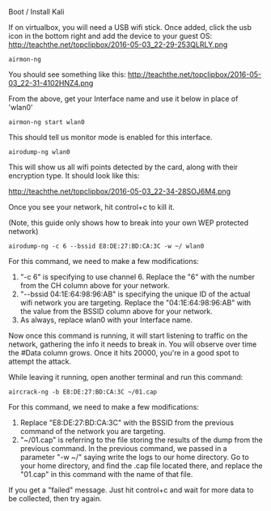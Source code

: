 Boot / Install Kali

If on virtualbox, you will need a USB wifi stick. Once added, click the usb icon in the bottom right and add the device to your guest OS:
http://teachthe.net/topclipbox/2016-05-03_22-29-253QLRLY.png

```shell
airmon-ng
```

You should see something like this:
http://teachthe.net/topclipbox/2016-05-03_22-31-4102HNZ4.png

From the above, get your Interface name and use it below in place of 'wlan0'

```
airmon-ng start wlan0
```

This should tell us monitor mode is enabled for this interface.

```
airodump-ng wlan0
```

This will show us all wifi points detected by the card, along with their encryption type. It should look like this:

http://teachthe.net/topclipbox/2016-05-03_22-34-28SOJ6M4.png

Once you see your network, hit control+c to kill it.

(Note, this guide only shows how to break into your own WEP protected network)

```
airodump-ng -c 6 --bssid E8:DE:27:BD:CA:3C -w ~/ wlan0
```

For this command, we need to make a few modifications:

1) "-c 6" is specifying to use channel 6. Replace the "6" with the number from the CH column above for your network.
2) "--bssid 04:1E:64:98:96:AB" is specifying the unique ID of the actual wifi network you are targeting. Replace the "04:1E:64:98:96:AB" with the value from the BSSID column above for your network.
3) As always, replace wlan0 with your Interface name.

Now once this command is running, it will start listening to traffic on the network, gathering the info it needs to break in. You will observe over time the #Data column grows. Once it hits 20000, you're in a good spot to attempt the attack.

While leaving it running, open another terminal and run this command:

```
aircrack-ng -b E8:DE:27:BD:CA:3C ~/01.cap
```
For this command, we need to make a few modifications:

1) Replace "E8:DE:27:BD:CA:3C" with the BSSID from the previous command of the network you are targeting.
2) "~/01.cap" is referring to the file storing the results of the dump from the previous command. In the previous command, we passed in a parameter "-w ~/" saying write the logs to our home directory. Go to your home directory, and find the .cap file located there, and replace the "01.cap" in this command with the name of that file.

If you get a "failed" message. Just hit control+c and wait for more data to be collected, then try again.
